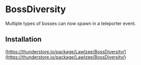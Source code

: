# BossDiversity

Multiple types of bosses can now spawn in a teleporter event.


## Installation

[https://thunderstore.io/package/Lawlzee/BossDiversity/](https://thunderstore.io/package/Lawlzee/BossDiversity/)